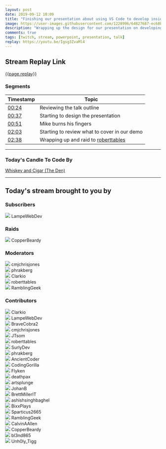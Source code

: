 ```yaml
---
layout: post
date: 2019-09-12 18:09
title: "Finishing our presentation about using VS Code to develop inside a container"
image: https://user-images.githubusercontent.com/1228996/64827687-ec68b900-d58a-11e9-9672-e20e103c90c8.png
description: "Wrapping up the design for our presentation on developing within a container."
comments: true
tags: [twitch, stream, powerpoint, presentation, talk]
replay: https://youtu.be/Igsg3ZvaMl4
---
```


## Stream Replay Link

[{{page.replay}}]({{page.replay}})

<!--more-->

### Segments

| Timestamp | Topic
| ---       | ---
| [00:24]({{page.replay}}?t=1461.717)     | Reviewing the talk outline |
| [00:37]({{page.replay}}?t=2220)         | Starting to design the presentation     |
| [00:51]({{page.replay}}?t=3103.395)     | Mike burns his fingers |
| [02:03]({{page.replay}}?t=7380)         | Starting to review what to cover in our demo    |
| [02:38]({{page.replay}}?t=9522.264)     | Wrapping up and raid to [roberttables](https://twitch.tv/roberttables) |

---

### Today's Candle To Code By

<a href="https://amzn.to/30ttzO6" target="_blank">Whiskey and Cigar (The Den)</a>

---

## Today's stream brought to you by

### Subscribers

<div class="users">
  <div class="user">
    <img class="profile" src="https://static-cdn.jtvnw.net/jtv_user_pictures/16707a2a-fcac-48ec-b40d-6d6916162dcc-profile_image-300x300.png"/>
    <span>LampeWebDev<br/>
      <a href="https://twitch.tv/lampewebdev" target="_blank"><i class="fab fa-twitch" aria-hidden="true"></i></a>
  </div>
</div>

### Raids

<div class="users">
  <div class="user">
    <img class="profile" src="https://static-cdn.jtvnw.net/jtv_user_pictures/926c0d6b-bc04-4dba-88a6-915dc6c6bb54-profile_image-300x300.png"/>
    <span>CopperBeardy<br/>
      <a href="https://twitch.tv/copperbeardy" target="_blank"><i class="fab fa-twitch" aria-hidden="true"></i></a><a href="https://twitter.com/copperbeardy" target="_blank"><i class="fab fa-twitter" aria-hidden="true"></i></a><a href="https://github.com/copperbeardy" target="_blank"><i class="fab fa-github" aria-hidden="true"></i></a>
  </div>
</div>

### Moderators

<div class="users">
  <div class="user">
    <img class="profile" src="https://static-cdn.jtvnw.net/jtv_user_pictures/b159c7c5-bbff-43d7-999a-7a0805f4893e-profile_image-300x300.jpg"/>
    <span>cmjchrisjones<br/>
      <a href="https://twitch.tv/cmjchrisjones" target="_blank"><i class="fab fa-twitch" aria-hidden="true"></i></a><a href="https://twitter.com/cmjchrisjones" target="_blank"><i class="fab fa-twitter" aria-hidden="true"></i></a><a href="https://github.com/cmjchrisjones" target="_blank"><i class="fab fa-github" aria-hidden="true"></i></a>
  </div>
  <div class="user">
    <img class="profile" src="https://static-cdn.jtvnw.net/jtv_user_pictures/3c435956-3fc3-4ccd-bac5-1c4e1671500b-profile_image-300x300.png"/>
    <span>phrakberg<br/>
      <a href="https://twitch.tv/phrakberg" target="_blank"><i class="fab fa-twitch" aria-hidden="true"></i></a>
  </div>
  <div class="user">
    <img class="profile" src="https://static-cdn.jtvnw.net/jtv_user_pictures/0544659c-8d18-44dd-ae1b-b659553a4ffa-profile_image-300x300.jpg"/>
    <span>Clarkio<br/>
      <a href="https://twitch.tv/clarkio" target="_blank"><i class="fab fa-twitch" aria-hidden="true"></i></a>
  </div>
  <div class="user">
    <img class="profile" src="https://static-cdn.jtvnw.net/jtv_user_pictures/6654d342-e3b6-45c4-83fe-32b523bdc7e2-profile_image-300x300.png"/>
    <span>roberttables<br/>
      <a href="https://twitch.tv/roberttables" target="_blank"><i class="fab fa-twitch" aria-hidden="true"></i></a><a href="https://github.com/mtheoryx" target="_blank"><i class="fab fa-github" aria-hidden="true"></i></a>
  </div>
  <div class="user">
    <img class="profile" src="https://static-cdn.jtvnw.net/jtv_user_pictures/a390873e-0dff-4ae6-a798-93c1e9516616-profile_image-300x300.png"/>
    <span>RamblingGeek<br/>
      <a href="https://twitch.tv/ramblinggeek" target="_blank"><i class="fab fa-twitch" aria-hidden="true"></i></a><a href="https://twitter.com/rgeekuk" target="_blank"><i class="fab fa-twitter" aria-hidden="true"></i></a><a href="https://github.com/ramblinggeekuk" target="_blank"><i class="fab fa-github" aria-hidden="true"></i></a>
  </div>
</div>

### Contributors

<div class="users">
  <div class="user">
    <img class="profile" src="https://static-cdn.jtvnw.net/jtv_user_pictures/0544659c-8d18-44dd-ae1b-b659553a4ffa-profile_image-300x300.jpg"/>
    <span>Clarkio<br/>
      <a href="https://twitch.tv/clarkio" target="_blank"><i class="fab fa-twitch" aria-hidden="true"></i></a>
  </div>
  <div class="user">
    <img class="profile" src="https://static-cdn.jtvnw.net/jtv_user_pictures/16707a2a-fcac-48ec-b40d-6d6916162dcc-profile_image-300x300.png"/>
    <span>LampeWebDev<br/>
      <a href="https://twitch.tv/lampewebdev" target="_blank"><i class="fab fa-twitch" aria-hidden="true"></i></a>
  </div>
  <div class="user">
    <img class="profile" src="https://static-cdn.jtvnw.net/jtv_user_pictures/72c4ef86-00a5-4124-b0c3-d5f51e5a22c9-profile_image-300x300.png"/>
    <span>BraveCobra2<br/>
      <a href="https://twitch.tv/bravecobra2" target="_blank"><i class="fab fa-twitch" aria-hidden="true"></i></a>
  </div>
  <div class="user">
    <img class="profile" src="https://static-cdn.jtvnw.net/jtv_user_pictures/b159c7c5-bbff-43d7-999a-7a0805f4893e-profile_image-300x300.jpg"/>
    <span>cmjchrisjones<br/>
      <a href="https://twitch.tv/cmjchrisjones" target="_blank"><i class="fab fa-twitch" aria-hidden="true"></i></a><a href="https://twitter.com/cmjchrisjones" target="_blank"><i class="fab fa-twitter" aria-hidden="true"></i></a><a href="https://github.com/cmjchrisjones" target="_blank"><i class="fab fa-github" aria-hidden="true"></i></a>
  </div>
  <div class="user">
    <img class="profile" src="https://static-cdn.jtvnw.net/jtv_user_pictures/7d5a92ba-8ac0-4731-b0d0-bd469342d146-profile_image-300x300.png"/>
    <span>JTsom<br/>
      <a href="https://twitch.tv/jtsom" target="_blank"><i class="fab fa-twitch" aria-hidden="true"></i></a>
  </div>
  <div class="user">
    <img class="profile" src="https://static-cdn.jtvnw.net/jtv_user_pictures/6654d342-e3b6-45c4-83fe-32b523bdc7e2-profile_image-300x300.png"/>
    <span>roberttables<br/>
      <a href="https://twitch.tv/roberttables" target="_blank"><i class="fab fa-twitch" aria-hidden="true"></i></a><a href="https://github.com/mtheoryx" target="_blank"><i class="fab fa-github" aria-hidden="true"></i></a>
  </div>
  <div class="user">
    <img class="profile" src="https://static-cdn.jtvnw.net/jtv_user_pictures/9c9ed3b2-3ecb-4ada-b4bd-cdea50ce7044-profile_image-300x300.png"/>
    <span>SurlyDev<br/>
      <a href="https://twitch.tv/surlydev" target="_blank"><i class="fab fa-twitch" aria-hidden="true"></i></a>
  </div>
  <div class="user">
    <img class="profile" src="https://static-cdn.jtvnw.net/jtv_user_pictures/3c435956-3fc3-4ccd-bac5-1c4e1671500b-profile_image-300x300.png"/>
    <span>phrakberg<br/>
      <a href="https://twitch.tv/phrakberg" target="_blank"><i class="fab fa-twitch" aria-hidden="true"></i></a>
  </div>
  <div class="user">
    <img class="profile" src="https://static-cdn.jtvnw.net/jtv_user_pictures/f5373f0e-4fa8-4d90-8303-12c47001c08f-profile_image-300x300.jpeg"/>
    <span>AncientCoder<br/>
      <a href="https://twitch.tv/ancientcoder" target="_blank"><i class="fab fa-twitch" aria-hidden="true"></i></a><a href="https://github.com/theancientcoder" target="_blank"><i class="fab fa-github" aria-hidden="true"></i></a>
  </div>
  <div class="user">
    <img class="profile" src="https://static-cdn.jtvnw.net/jtv_user_pictures/bfcb04d4-2e37-4f81-b58a-955a34b33e9d-profile_image-300x300.png"/>
    <span>CodingGorilla<br/>
      <a href="https://twitch.tv/codinggorilla" target="_blank"><i class="fab fa-twitch" aria-hidden="true"></i></a>
  </div>
  <div class="user">
    <img class="profile" src="https://static-cdn.jtvnw.net/jtv_user_pictures/908fd818-1fbe-4b44-8633-dfc6bec175c9-profile_image-300x300.png"/>
    <span>Flyken<br/>
      <a href="https://twitch.tv/flyken" target="_blank"><i class="fab fa-twitch" aria-hidden="true"></i></a><a href="https://twitter.com/flyken4" target="_blank"><i class="fab fa-twitter" aria-hidden="true"></i></a><a href="https://github.com/flyken271" target="_blank"><i class="fab fa-github" aria-hidden="true"></i></a>
  </div>
  <div class="user">
    <img class="profile" src="https://static-cdn.jtvnw.net/jtv_user_pictures/bb246225-4752-461b-819a-739c9e523a8e-profile_image-300x300.png"/>
    <span>deathpax<br/>
      <a href="https://twitch.tv/deathpax" target="_blank"><i class="fab fa-twitch" aria-hidden="true"></i></a>
  </div>
  <div class="user">
    <img class="profile" src="https://static-cdn.jtvnw.net/jtv_user_pictures/ac9ca35d-2f6c-4482-87f0-b2362fec1435-profile_image-300x300.jpeg"/>
    <span>artsplunge<br/>
      <a href="https://twitch.tv/artsplunge" target="_blank"><i class="fab fa-twitch" aria-hidden="true"></i></a>
  </div>
  <div class="user">
    <img class="profile" src="https://static-cdn.jtvnw.net/jtv_user_pictures/ccd77ab9-24bd-4b57-8c4d-abcd4fb2ddd3-profile_image-300x300.png"/>
    <span>JohanB<br/>
      <a href="https://twitch.tv/johanb" target="_blank"><i class="fab fa-twitch" aria-hidden="true"></i></a>
  </div>
  <div class="user">
    <img class="profile" src="https://static-cdn.jtvnw.net/jtv_user_pictures/0b21b9c4-d5ac-4837-ba3f-35c4934ceef6-profile_image-300x300.png"/>
    <span>BrettMillerIT<br/>
      <a href="https://twitch.tv/brettmillerit" target="_blank"><i class="fab fa-twitch" aria-hidden="true"></i></a>
  </div>
  <div class="user">
    <img class="profile" src="https://static-cdn.jtvnw.net/jtv_user_pictures/fa425591-26cb-49e5-9f6d-699b32038f55-profile_image-300x300.jpg"/>
    <span>ashishsinghbaghel<br/>
      <a href="https://twitch.tv/ashishsinghbaghel" target="_blank"><i class="fab fa-twitch" aria-hidden="true"></i></a>
  </div>
  <div class="user">
    <img class="profile" src="https://static-cdn.jtvnw.net/jtv_user_pictures/095ad31c-6075-40b9-ad89-be9a01a0bf58-profile_image-300x300.png"/>
    <span>BixxPlays<br/>
      <a href="https://twitch.tv/bixxplays" target="_blank"><i class="fab fa-twitch" aria-hidden="true"></i></a>
  </div>
  <div class="user">
    <img class="profile" src="https://static-cdn.jtvnw.net/user-default-pictures/49988c7b-57bc-4dee-bd4f-6df4ad215d3a-profile_image-300x300.jpg"/>
    <span>Sparticus2665<br/>
      <a href="https://twitch.tv/sparticus2665" target="_blank"><i class="fab fa-twitch" aria-hidden="true"></i></a>
  </div>
  <div class="user">
    <img class="profile" src="https://static-cdn.jtvnw.net/jtv_user_pictures/a390873e-0dff-4ae6-a798-93c1e9516616-profile_image-300x300.png"/>
    <span>RamblingGeek<br/>
      <a href="https://twitch.tv/ramblinggeek" target="_blank"><i class="fab fa-twitch" aria-hidden="true"></i></a><a href="https://twitter.com/rgeekuk" target="_blank"><i class="fab fa-twitter" aria-hidden="true"></i></a><a href="https://github.com/ramblinggeekuk" target="_blank"><i class="fab fa-github" aria-hidden="true"></i></a>
  </div>
  <div class="user">
    <img class="profile" src="https://static-cdn.jtvnw.net/jtv_user_pictures/cae6564a-76f1-4dc9-8d47-1d810a807def-profile_image-300x300.png"/>
    <span>CalvinAAllen<br/>
      <a href="https://twitch.tv/calvinaallen" target="_blank"><i class="fab fa-twitch" aria-hidden="true"></i></a>
  </div>
  <div class="user">
    <img class="profile" src="https://static-cdn.jtvnw.net/jtv_user_pictures/926c0d6b-bc04-4dba-88a6-915dc6c6bb54-profile_image-300x300.png"/>
    <span>CopperBeardy<br/>
      <a href="https://twitch.tv/copperbeardy" target="_blank"><i class="fab fa-twitch" aria-hidden="true"></i></a><a href="https://twitter.com/copperbeardy" target="_blank"><i class="fab fa-twitter" aria-hidden="true"></i></a><a href="https://github.com/copperbeardy" target="_blank"><i class="fab fa-github" aria-hidden="true"></i></a>
  </div>
  <div class="user">
    <img class="profile" src="https://static-cdn.jtvnw.net/user-default-pictures/bb97f7e6-f11a-4194-9708-52bf5a5125e8-profile_image-300x300.jpg"/>
    <span>bl3nd865<br/>
      <a href="https://twitch.tv/bl3nd865" target="_blank"><i class="fab fa-twitch" aria-hidden="true"></i></a>
  </div>
  <div class="user">
    <img class="profile" src="https://static-cdn.jtvnw.net/jtv_user_pictures/unh0ly_tigg-profile_image-6e419a45d7bbe460-300x300.png"/>
    <span>Unh0ly_Tigg<br/>
      <a href="https://twitch.tv/unh0ly_tigg" target="_blank"><i class="fab fa-twitch" aria-hidden="true"></i></a>
  </div>
</div>
